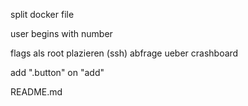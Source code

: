  
split docker file

user begins with number

flags als root plazieren (ssh)
abfrage ueber crashboard

add ".button" on "add"

README.md


